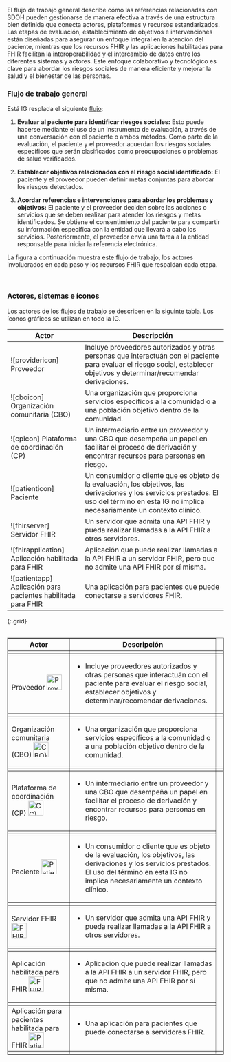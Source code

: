El flujo de trabajo general describe cómo las referencias relacionadas con SDOH pueden gestionarse de manera efectiva a través de una estructura bien definida que conecta actores, plataformas y recursos estandarizados. Las etapas de evaluación, establecimiento de objetivos e intervenciones están diseñadas para asegurar un enfoque integral en la atención del paciente, mientras que los recursos FHIR y las aplicaciones habilitadas para FHIR facilitan la interoperabilidad y el intercambio de datos entre los diferentes sistemas y actores. Este enfoque colaborativo y tecnológico es clave para abordar los riesgos sociales de manera eficiente y mejorar la salud y el bienestar de las personas. 

### Flujo de trabajo general

Está IG resplada el siguiente [flujo](3-sdoh_clinical_care_scope.html):

1. **Evaluar al paciente para identificar riesgos sociales:** Esto puede hacerse mediante el uso de un instrumento de evaluación, a través de una conversación con el paciente o ambos métodos. Como parte de la evaluación, el paciente y el proveedor acuerdan los riesgos sociales específicos que serán clasificados como preocupaciones o problemas de salud verificados.

2. **Establecer objetivos relacionados con el riesgo social identificado:** El paciente y el proveedor pueden definir metas conjuntas para abordar los riesgos detectados.

3. **Acordar referencias e intervenciones para abordar los problemas y objetivos:** El paciente y el proveedor deciden sobre las acciones o servicios que se deben realizar para atender los riesgos y metas identificados. Se obtiene el consentimiento del paciente para compartir su información específica con la entidad que llevará a cabo los servicios. Posteriormente, el proveedor envía una tarea a la entidad responsable para iniciar la referencia electrónica.

La figura a continuación muestra este flujo de trabajo, los actores involucrados en cada paso y los recursos FHIR que respaldan cada etapa. 

<object data="GeneralWorkflow3.svg" type="image/svg+xml"></object>
<br/>

### Actores, sistemas e íconos

Los actores de los flujos de trabajo se describen en la siguinte tabla. Los íconos gráficos se utilizan en todo la IG.

| Actor       | Descripción  |
| ----------  | ------------------ |
| ![providericon] Proveedor | Incluye proveedores autorizados y otras personas que interactuán con el paciente para evaluar el riesgo social, establecer objetivos y determinar/recomendar derivaciones. |
| ![cboicon] Organización comunitaria (CBO) | Una organización que proporciona servicios específicos a la comunidad o a una población objetivo dentro de la comunidad. |
| ![cpicon] Plataforma de coordinación (CP) | Un intermediario entre un proveedor y una CBO que desempeña un papel en facilitar el proceso de derivación y encontrar recursos para personas en riesgo. |
| ![patienticon] Paciente | Un consumidor o cliente que es objeto de la evaluación, los objetivos, las derivaciones y los servicios prestados. El uso del término en esta IG no implica necesariamente un contexto clínico. |
| ![fhirserver] Servidor FHIR | Un servidor que admita una API FHIR y pueda realizar llamadas a la API FHIR a otros servidores. |
| ![fhirapplication] Aplicación habilitada para FHIR | Aplicación que puede realizar llamadas a la API FHIR a un servidor FHIR, pero que no admite una API FHIR por sí misma. |
| ![patientapp] Aplicación para pacientes habilitada para FHIR | Una aplicación para pacientes que puede conectarse a servidores FHIR. | 
{:.grid} 

<table align="left" border="1" cellpadding="1" cellspacing="1" style="width:100%;">
<thead>
<tr>
<th>Actor</th>
<th>Descripción</th>
</tr>
</thead>
<tbody>
<tr>
<td></td>
<td></td>
<td></td>
</tr>
<tr>
<td>Proveedor
<img src="Provider.png" height="35px" width="35px" class="figure-img img-responsive img-rounded center-block" alt="Proveedor}">
</td>
<td><ul><li>Incluye proveedores autorizados y otras personas que interactuán con el paciente para evaluar el riesgo social, establecer objetivos y determinar/recomendar derivaciones.</li></ul></td>
</tr>
<tr>
<td></td>
<td></td>
<td></td>
</tr>
<tr>
<td>Organización comunitaria (CBO)
<img src="CBO.png" height="35px" width="35px" class="figure-img img-responsive img-rounded center-block" alt="CBO}"></td>
<td><ul><li>Una organización que proporciona servicios específicos a la comunidad o a una población objetivo dentro de la comunidad.</li></ul></td>
</tr>
<tr>
<td></td>
<td></td>
<td></td>
</tr>
<tr>
<td>Plataforma de coordinación (CP)
<img src="CC.png" height="35px" width="35px" class="figure-img img-responsive img-rounded center-block" alt="CC}">
<td><ul><li>Un intermediario entre un proveedor y una CBO que desempeña un papel en facilitar el proceso de derivación y encontrar recursos para personas en riesgo.</li></ul></td>
</tr>
<tr>
<td></td>
<td></td>
</tr>
<tr>
<td>Paciente
<img src="Patient.png" height="35px" width="35px" class="figure-img img-responsive img-rounded center-block" alt="Patient}">
<td><ul><li>Un consumidor o cliente que es objeto de la evaluación, los objetivos, las derivaciones y los servicios prestados. El uso del término en esta IG no implica necesariamente un contexto clínico.</li></ul></td>
</tr>
<tr>
<td></td>
<td></td>
</tr>
<tr>
<td>Servidor FHIR
<img src="FHIRServer.png" height="35px" width="35px" class="figure-img img-responsive img-rounded center-block" alt="FHIRServer}">
<td><ul><li>Un servidor que admita una API FHIR y pueda realizar llamadas a la API FHIR a otros servidores.</li></ul></td>
</tr>
<tr>
<td></td>
<td></td>
</tr>
<tr>
<td>Aplicación habilitada para FHIR
<img src="FHIRApplication.png" height="35px" width="35px" class="figure-img img-responsive img-rounded center-block" alt="FHIRApplication}">
<td><ul><li>Aplicación que puede realizar llamadas a la API FHIR a un servidor FHIR, pero que no admite una API FHIR por sí misma.</li></ul></td>
</tr>
<tr>
<td></td>
<td></td>
</tr>
<tr>
<td>Aplicación para pacientes habilitada para FHIR
<img src="PatientApp.png" height="35px" width="35px" class="figure-img img-responsive img-rounded center-block" alt="PatientApp}">
<td><ul><li>Una aplicación para pacientes que puede conectarse a servidores FHIR.</li></ul></td>
</tr>
<tr>
<td></td>
<td></td>
<td></td>
</tr>
</tbody>
</table>

<br>